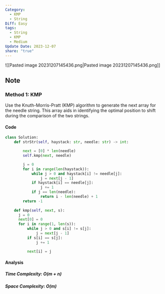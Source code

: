 ```yaml
---
Category:
  - KMP
  - String
Diff: Easy
tags:
  - String
  - KMP
  - Medium
Update Date: 2023-12-07
share: "true"
---
```


![[Pasted image 20231207145436.png|Pasted image 20231207145436.png]]
## Note

### Method 1: KMP
Use the Knuth-Morris-Pratt (KMP) algorithm to generate the next array for the needle string. This array aids in identifying the optimal position to shift during the comparison of the two strings.
#### Code
```python
class Solution:
    def strStr(self, haystack: str, needle: str) -> int:

        next = [0] * len(needle)
        self.kmp(next, needle)

        j = 0
        for i in range(len(haystack)):
            while j > 0 and haystack[i] != needle[j]:
                j = next[j - 1]
            if haystack[i] == needle[j]:
                j += 1
            if j == len(needle):
                return i - len(needle) + 1
        return -1
        
    def kmp(self, next, s):
      j = 0
      next[0] = 0
      for i in range(1, len(s)):
          while j > 0 and s[i] != s[j]:
              j = next[j - 1]
          if s[i] == s[j]:
              j += 1

          next[i] = j
```
#### Analysis
##### Time Complexity: $O(m + n)$
##### Space Complexity: $O(m)$

